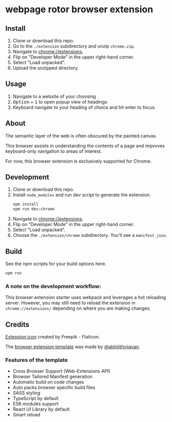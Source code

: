 # webpage rotor browser extension

## Install

1. Clone or download this repo.  
1. Go to the `./extension` subdirectory and unzip `chrome.zip`.
1. Navigate to [chrome://extensions](chrome://extensions/).
1. Flip on "Developer Mode" in the upper right-hand corner.
1. Select "Load unpacked".
1. Upload the unzipped directory.

## Usage

1. Navigate to a website of your choosing
1. <kbd>Option</kbd> + <kbd>1</kbd> to open popup view of headings
1. Keyboard navigate to your heading of choice and hit enter to focus.

## About

The semantic layer of the web is often obscured by the painted canvas. 

This browser assists in understanding the contents of a page and improves keyboard-only navigation to areas of interest.

For now, this browser extension is exclusively supported for Chrome.

## Development

1. Clone or download this repo.  
1. Install `node_modules` and run dev script to generate the extension.
    ```bash
    npm install
    npm run dev:chrome
    ````
1. Navigate to [chrome://extensions](chrome://extensions/).
1. Flip on "Developer Mode" in the upper right-hand corner.
1. Select "Load unpacked".
1. Choose the `./extension/chrome` subdirectory. You'll see a `manifest.json`.

## Build

See the npm scripts for your build options here.
```bash
npm run
```

### A note on the development workflow:

This browser extension starter uses webpack and leverages a hot reloading server. However, you may still need to reload the extension in `chrome://extensions/` depending on where you are making changes. 

## Credits

<a href="https://www.flaticon.com/free-icons/relationship">Extension icon</a> created by Freepik - Flaticon.

The [browser extension template](https://github.com/abhijithvijayan/web-extension-starter) was made by <a href="https://twitter.com/_abhijithv">@abhijithvijayan</a>.

### Features of the template

- Cross Browser Support (Web-Extensions API)
- Browser Tailored Manifest generation
- Automatic build on code changes
- Auto packs browser specific build files
- SASS styling
- TypeScript by default
- ES6 modules support
- React UI Library by default
- Smart reload


